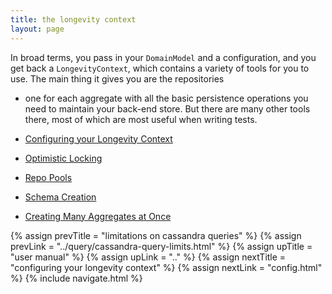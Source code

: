 ```yaml
---
title: the longevity context
layout: page
---
```


In broad terms, you pass in your `DomainModel` and a configuration,
and you get back a `LongevityContext`, which contains a variety of
tools for you to use. The main thing it gives you are the repositories
- one for each aggregate with all the basic persistence operations you
need to maintain your back-end store. But there are many other tools
there, most of which are most useful when writing tests.

- [Configuring your Longevity Context](config.html)
- [Optimistic Locking](opt-lock.html)
- [Repo Pools](repo-pools.html)
- [Schema Creation](schema-creation.html)
- [Creating Many Aggregates at Once](create-many.html)

{% assign prevTitle = "limitations on cassandra queries" %}
{% assign prevLink  = "../query/cassandra-query-limits.html" %}
{% assign upTitle   = "user manual" %}
{% assign upLink    = ".." %}
{% assign nextTitle = "configuring your longevity context" %}
{% assign nextLink  = "config.html" %}
{% include navigate.html %}

